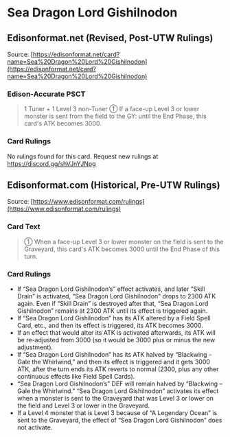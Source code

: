 # Sea Dragon Lord Gishilnodon

## Edisonformat.net (Revised, Post-UTW Rulings)

Source: [https://edisonformat.net/card?name=Sea%20Dragon%20Lord%20Gishilnodon](https://edisonformat.net/card?name=Sea%20Dragon%20Lord%20Gishilnodon)

### Edison-Accurate PSCT

> 1 Tuner + 1 Level 3 non-Tuner
> ① If a face-up Level 3 or lower monster is sent from the field to the GY:
> until the End Phase, this card's ATK becomes 3000.

### Card Rulings

No rulings found for this card. Request new rulings at https://discord.gg/shVJnYJNpg


## Edisonformat.com (Historical, Pre-UTW Rulings)

Source: [https://www.edisonformat.com/rulings](https://www.edisonformat.com/rulings)

### Card Text

> ① When a face-up Level 3 or lower monster on the field is sent to the Graveyard, this card's ATK becomes 3000 until the End Phase of this turn.

### Card Rulings

*   If “Sea Dragon Lord Gishilnodon’s” effect activates, and later “Skill Drain” is activated, “Sea Dragon Lord Gishilnodon” drops to 2300 ATK again. Even if “Skill Drain” is destroyed after that, “Sea Dragon Lord Gishilnodon” remains at 2300 ATK until its effect is triggered again.
*   If “Sea Dragon Lord Gishilnodon” has its ATK altered by a Field Spell Card, etc., and then its effect is triggered, its ATK becomes 3000.
*   If an effect that would alter its ATK is activated afterwards, its ATK will be re-adjusted from 3000 (so it would be 3000 plus or minus the new adjustment).
*   If “Sea Dragon Lord Gishilnodon” has its ATK halved by “Blackwing – Gale the Whirlwind,” and then its effect is triggered and it gets 3000 ATK, after the turn ends its ATK reverts to normal (2300, plus any other continuous effects like Field Spell Cards).
*   “Sea Dragon Lord Gishilnodon’s” DEF will remain halved by “Blackwing – Gale the Whirlwind.” “Sea Dragon Lord Gishilnodon” activates its effect when a monster is sent to the Graveyard that was Level 3 or lower on the field and Level 3 or lower in the Graveyard.
*   If a Level 4 monster that is Level 3 because of “A Legendary Ocean” is sent to the Graveyard, the effect of “Sea Dragon Lord Gishilnodon” does not activate.


